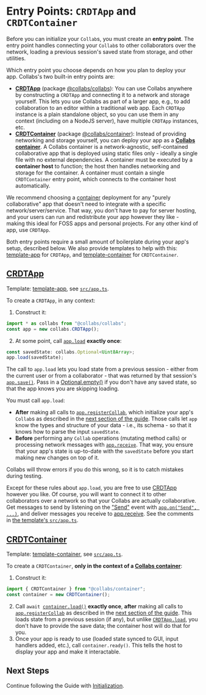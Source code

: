 # Entry Points: `CRDTApp` and `CRDTContainer`

Before you can initialize your `Collab`s, you must create an **entry point**. The entry point handles connecting your `Collab`s to other collaborators over the network, loading a previous session's saved state from storage, and other utilities.

Which entry point you choose depends on how you plan to deploy your app. Collabs's two built-in entry points are:

- [**CRDTApp**](../api/collabs/classes/CRDTApp.html) (package [@collabs/collabs](https://www.npmjs.com/package/@collabs/collabs)): You can use Collabs anywhere by constructing a `CRDTApp` and connecting it to a network and storage yourself. This lets you use Collabs as part of a larger app, e.g., to add collaboration to an editor within a traditional web app. Each `CRDTApp` instance is a plain standalone object, so you can use them in any context (including on a NodeJS server), have multiple `CRDTApp` instances, etc.
- [**CRDTContainer**](../api/container/classes/CRDTContainer.html) (package [@collabs/container](https://www.npmjs.com/package/@collabs/container)): Instead of providing networking and storage yourself, you can deploy your app as a [**Collabs container**](./containers.html). A Collabs container is a network-agnostic, self-contained collaborative app that is deployed using static files only - ideally a single file with no external dependencies. A container must be executed by a **container host** to function; the host then handles networking and storage for the container. A container must contain a single `CRDTContainer` entry point, which connects to the container host automatically.

We recommend choosing a [container](./containers.html) deployment for any "purely collaborative" app that doesn't need to integrate with a specific network/server/service. That way, you don't have to pay for server hosting, and your users can run and redistribute your app however they like - making this ideal for FOSS apps and personal projects. For any other kind of app, use `CRDTApp`.

Both entry points require a small amount of boilerplate during your app's setup, described below. We also provide templates to help with this: [template-app](https://github.com/composablesys/collabs/tree/master/template-app) for `CRDTApp`, and [template-container](https://github.com/composablesys/collabs/tree/master/template-container) for `CRDTContainer`.

## [CRDTApp](../api/collabs/classes/CRDTApp.html)

Template: [template-app](https://github.com/composablesys/collabs/tree/master/template-app), see [`src/app.ts`](https://github.com/composablesys/collabs/blob/master/template-app/src/app.ts).

To create a `CRDTApp`, in any context:

1. Construct it:

```ts
import * as collabs from "@collabs/collabs";
const app = new collabs.CRDTApp();
```

2. At some point, call [`app.load`](../api/collabs/classes/CRDTApp.html#load) **exactly once**:

```ts
const savedState: collabs.Optional<Uint8Array>;
app.load(savedState);
```

The call to `app.load` lets you load state from a previous session - either from the current user or from a collaborator - that was returned by that session's [`app.save()`](../api/collabs/classes/CRDTApp.html#save). Pass in a [Optional.empty()](../api/collabs/classes/Optional#empty) if you don't have any saved state, so that the app knows you are skipping loading.

You must call `app.load`:

- **After** making all calls to [`app.registerCollab`](../api/collabs/classes/CRDTApp.html#registerCollab), which initialize your app's `Collab`s as described in the [next section of the guide](./initialization.html). Those calls let `app` know the types and structure of your data - i.e., its schema - so that it knows how to parse the input `savedState`.
- **Before** performing any `Collab` operations (mutating method calls) or processing network messages with [`app.receive`](../api/collabs/classes/CRDTApp.html#receive). That way, you ensure that your app's state is up-to-date with the `savedState` before you start making new changes on top of it.

Collabs will throw errors if you do this wrong, so it is to catch mistakes during testing.

Except for these rules about `app.load`, you are free to use [CRDTApp](../api/collabs/classes/CRDTApp.html) however you like. Of course, you will want to connect it to other collaborators over a network so that your Collabs are actually collaborative. Get messages to send by listening on the ["Send"](../api/collabs/interfaces/CRDTAppEventsRecord.html#Send) event with [`app.on("Send", ...)`](../api/collabs/classes/CRDTApp.html#on), and deliver messages you receive to [app.receive](../api/collabs/classes/CRDTApp.html#receive). See the comments in [the template's `src/app.ts`](https://github.com/composablesys/collabs/blob/master/template-app/src/app.ts).

## [CRDTContainer](../api/container/classes/CRDTContainer.html)

Template: [template-container](https://github.com/composablesys/collabs/tree/master/template-container), see [`src/app.ts`](https://github.com/composablesys/collabs/blob/master/template-container/src/app.ts).

To create a `CRDTContainer`, **only in the context of a [Collabs container](./containers.html)**:

1. Construct it:

```ts
import { CRDTContainer } from "@collabs/container";
const container = new CRDTContainer();
```

2. Call `await `[`container.load()`](../api/container/CRDTContainer#load) **exactly once**, **after** making all calls to [`app.registerCollab`](../api/collabs/classes/CRDTApp.html#registerCollab) as described in the [next section of the guide](./initialization.html). This loads state from a previous session (if any), but unlike [`CRDTApp.load`](../api/collabs/classes/CRDTApp.html#load), you don't have to provide the save data; the container host will do that for you.
3. Once your app is ready to use (loaded state synced to GUI, input handlers added, etc.), call `container.ready()`. This tells the host to display your app and make it interactable.

## Next Steps

Continue following the Guide with [Initialization](./initialization.html).
